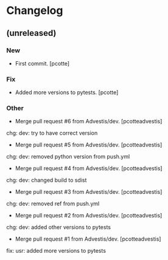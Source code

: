 # Changelog

## (unreleased)

### New


* First commit. [pcotte]

### Fix


* Added more versions to pytests. [pcotte]

### Other


* Merge pull request #6 from Advestis/dev. [pcotteadvestis]

chg: dev: try to have correct version


* Merge pull request #5 from Advestis/dev. [pcotteadvestis]

chg: dev: removed python version from push.yml


* Merge pull request #4 from Advestis/dev. [pcotteadvestis]

chg: dev: changed build to sdist


* Merge pull request #3 from Advestis/dev. [pcotteadvestis]

chg: dev: removed ref from push.yml


* Merge pull request #2 from Advestis/dev. [pcotteadvestis]

chg: dev: added other versions to pytests


* Merge pull request #1 from Advestis/dev. [pcotteadvestis]

fix: usr: added more versions to pytests
